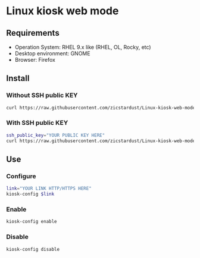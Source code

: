 # Linux kiosk web mode

## Requirements
- Operation System: RHEL 9.x like (RHEL, OL, Rocky, etc)
- Desktop environment: GNOME
- Browser: Firefox

## Install

### Without SSH public KEY
```bash
curl https://raw.githubusercontent.com/zicstardust/Linux-kiosk-web-mode/main/install.sh | bash
```

### With SSH public KEY
```bash
ssh_public_key="YOUR PUBLIC KEY HERE"
curl https://raw.githubusercontent.com/zicstardust/Linux-kiosk-web-mode/main/install.sh | bash -s $ssh_public_key
```

## Use

### Configure
```bash
link="YOUR LINK HTTP/HTTPS HERE"
kiosk-config $link
```

### Enable
```bash
kiosk-config enable
```

### Disable
```bash
kiosk-config disable
```
